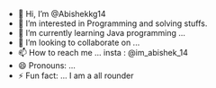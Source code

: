 - 👋 Hi, I’m @Abishekkg14
- 👀 I’m interested in Programming and solving stuffs.
- 🌱 I’m currently learning Java programming ...
- 💞️ I’m looking to collaborate on ...
- 📫 How to reach me ... insta : @im_abishek_14
- 😄 Pronouns: ...
- ⚡ Fun fact: ... I am a all rounder

<!---
Abishekkg14/Abishekkg14 is a ✨ special ✨ repository because its `README.md` (this file) appears on your GitHub profile.
You can click the Preview link to take a look at your changes.
--->
